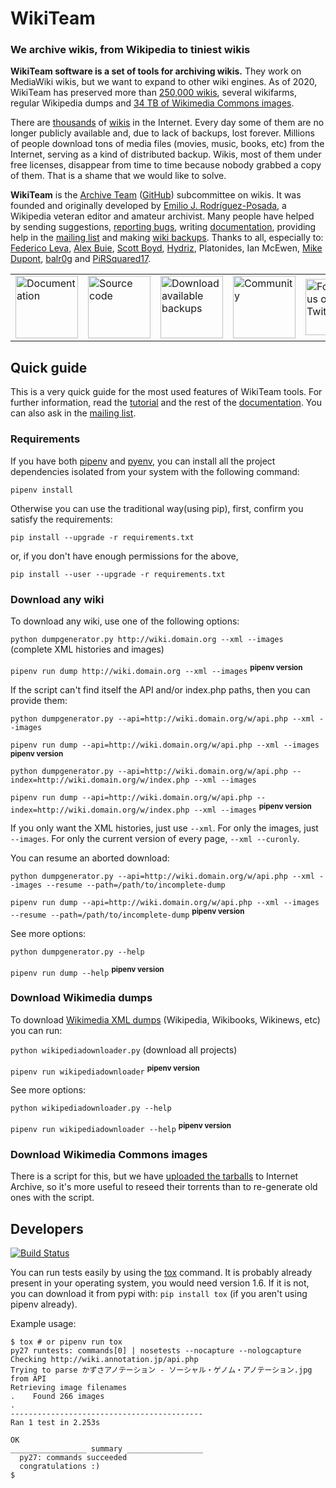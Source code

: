 # WikiTeam
### We archive wikis, from Wikipedia to tiniest wikis

**WikiTeam software is a set of tools for archiving wikis.** They work on MediaWiki wikis, but we want to expand to other wiki engines. As of 2020, WikiTeam has preserved more than [250,000 wikis](https://github.com/WikiTeam/wikiteam/wiki/Available-Backups), several wikifarms, regular Wikipedia dumps and [34 TB of Wikimedia Commons images](https://archive.org/details/wikimediacommons).

There are [thousands](http://wikiindex.org) of [wikis](https://wikiapiary.com) in the Internet. Every day some of them are no longer publicly available and, due to lack of backups, lost forever. Millions of people download tons of media files (movies, music, books, etc) from the Internet, serving as a kind of distributed backup. Wikis, most of them under free licenses, disappear from time to time because nobody grabbed a copy of them. That is a shame that we would like to solve.

**WikiTeam** is the [Archive Team](http://www.archiveteam.org) ([GitHub](https://github.com/ArchiveTeam)) subcommittee on wikis. It was founded and originally developed by [Emilio J. Rodríguez-Posada](https://github.com/emijrp), a Wikipedia veteran editor and amateur archivist. Many people have helped by sending suggestions, [reporting bugs](https://github.com/WikiTeam/wikiteam/issues), writing [documentation](https://github.com/WikiTeam/wikiteam/wiki), providing help in the [mailing list](http://groups.google.com/group/wikiteam-discuss) and making [wiki backups](https://github.com/WikiTeam/wikiteam/wiki/Available-Backups). Thanks to all, especially to: [Federico Leva](https://github.com/nemobis), [Alex Buie](https://github.com/ab2525), [Scott Boyd](http://www.sdboyd56.com), [Hydriz](https://github.com/Hydriz), Platonides, Ian McEwen, [Mike Dupont](https://github.com/h4ck3rm1k3), [balr0g](https://github.com/balr0g) and [PiRSquared17](https://github.com/PiRSquared17).

<table border=0 cellpadding=5px>
<tr><td>
<a href="https://github.com/WikiTeam/wikiteam/wiki/Tutorial"><img src="https://upload.wikimedia.org/wikipedia/commons/f/f3/Nuvola_apps_Wild.png" width=100px alt="Documentation" title="Documentation"/></a>
</td><td>
<a href="https://raw.githubusercontent.com/WikiTeam/wikiteam/master/dumpgenerator.py"><img src="http://upload.wikimedia.org/wikipedia/commons/2/2a/Nuvola_apps_kservices.png" width=100px alt="Source code" title="Source code"/></a>
</td><td>
<a href="https://github.com/WikiTeam/wikiteam/wiki/Available-Backups"><img src="https://upload.wikimedia.org/wikipedia/commons/3/37/Nuvola_devices_3floppy_mount.png" width=100px alt="Download available backups" title="Download available backups"/></a>
</td><td>
<a href="https://groups.google.com/group/wikiteam-discuss"><img src="https://upload.wikimedia.org/wikipedia/commons/0/0f/Nuvola_apps_kuser.png" width=100px alt="Community" title="Community"/></a>
</td><td>
<a href="https://twitter.com/_WikiTeam"><img src="https://upload.wikimedia.org/wikipedia/commons/e/eb/Twitter_logo_initial.png" width=90px alt="Follow us on Twitter" title="Follow us on Twitter"/></a>
</td></tr>
</table>

## Quick guide

This is a very quick guide for the most used features of WikiTeam tools. For further information, read the [tutorial](https://github.com/WikiTeam/wikiteam/wiki/Tutorial) and the rest of the [documentation](https://github.com/WikiTeam/wikiteam/wiki). You can also ask in the [mailing list](http://groups.google.com/group/wikiteam-discuss).

### Requirements

If you have both [pipenv](https://github.com/pypa/pipenv) and [pyenv](https://github.com/pyenv/pyenv), you can install all the project dependencies isolated from your system with the following command:

`pipenv install`

Otherwise you can use the traditional way(using pip), first, confirm you satisfy the requirements:

`pip install --upgrade -r requirements.txt`

or, if you don't have enough permissions for the above,

`pip install --user --upgrade -r requirements.txt`

### Download any wiki

To download any wiki, use one of the following options:

`python dumpgenerator.py http://wiki.domain.org --xml --images` (complete XML histories and images)

`pipenv run dump http://wiki.domain.org --xml --images` <sup>**pipenv version**</sup>

If the script can't find itself the API and/or index.php paths, then you can provide them:

`python dumpgenerator.py --api=http://wiki.domain.org/w/api.php --xml --images`

`pipenv run dump --api=http://wiki.domain.org/w/api.php --xml --images` <sup>**pipenv version**</sup>


`python dumpgenerator.py --api=http://wiki.domain.org/w/api.php --index=http://wiki.domain.org/w/index.php --xml --images`

`pipenv run dump --api=http://wiki.domain.org/w/api.php --index=http://wiki.domain.org/w/index.php --xml --images` <sup>**pipenv version**</sup>


If you only want the XML histories, just use `--xml`. For only the images, just `--images`. For only the current version of every page, `--xml --curonly`.

You can resume an aborted download:

`python dumpgenerator.py --api=http://wiki.domain.org/w/api.php --xml --images --resume --path=/path/to/incomplete-dump`

`pipenv run dump --api=http://wiki.domain.org/w/api.php --xml --images --resume --path=/path/to/incomplete-dump` <sup>**pipenv version**</sup>

See more options:

`python dumpgenerator.py --help`

`pipenv run dump --help` <sup>**pipenv version**</sup>

### Download Wikimedia dumps

To download [Wikimedia XML dumps](http://dumps.wikimedia.org/backup-index.html) (Wikipedia, Wikibooks, Wikinews, etc) you can run:

`python wikipediadownloader.py` (download all projects)

`pipenv run wikipediadownloader` <sup>**pipenv version**</sup>


See more options:

`python wikipediadownloader.py --help`

`pipenv run wikipediadownloader --help` <sup>**pipenv version**</sup>

### Download Wikimedia Commons images

There is a script for this, but we have [uploaded the tarballs](https://archive.org/details/wikimediacommons) to Internet Archive, so it's more useful to reseed their torrents than to re-generate old ones with the script.

## Developers

[![Build Status](https://travis-ci.org/WikiTeam/wikiteam.svg)](https://travis-ci.org/WikiTeam/wikiteam)

You can run tests easily by using the [tox](https://pypi.python.org/pypi/tox) command.  It is probably already present in your operating system, you would need version 1.6.  If it is not, you can download it from pypi with: `pip install tox` (if you aren't using pipenv already).

Example usage:

```
$ tox # or pipenv run tox
py27 runtests: commands[0] | nosetests --nocapture --nologcapture
Checking http://wiki.annotation.jp/api.php
Trying to parse かずさアノテーション - ソーシャル・ゲノム・アノテーション.jpg from API
Retrieving image filenames
.    Found 266 images
.
-------------------------------------------
Ran 1 test in 2.253s

OK
_________________ summary _________________
  py27: commands succeeded
  congratulations :)
$

```
